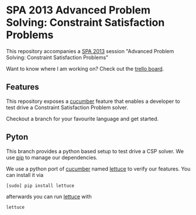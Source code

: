 SPA 2013 Advanced Problem Solving: Constraint Satisfaction Problems
===================================================================

This repository accompanies a [SPA 2013][spa2013] session 
"Advanced Problem Solving: Constraint Satisfaction Problems"

Want to know where I am working on? Check out the
[trello board][trello].

Features
--------

This repository exposes a [cucumber][] feature that enables a
developer to test drive a Constraint Satisfaction Problem solver.

Checkout a branch for your favourite language and get started.

Pyton
-----

This branch provides a python based setup to test drive a CSP
solver. We use [pip][] to manage our dependencies.

We use a python port of [cucumber][] named [lettuce][] to verify our
features. You can install it via

    [sudo] pip install lettuce

afterwards you can run [lettuce][] with

    lettuce

[spa2013]: www.spaconference.org/spa2013/ "SPA 2013 homepage"
[trello]: https://trello.com/board/spa2013-csp/51475c3523c6c70e3c001f03
[cucumber]: http://cukes.info/ "Cucumber homepage"
[pip]: http://www.pip-installer.org/en/latest/
[lettuce]: http://lettuce.it/
